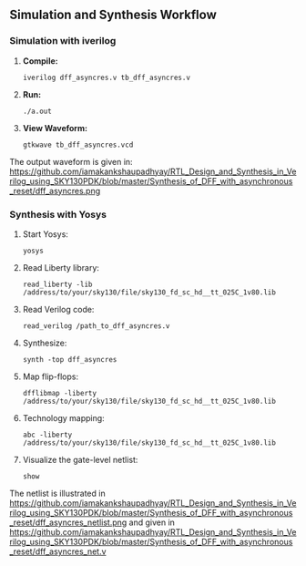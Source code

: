 ## Simulation and Synthesis Workflow

### Simulation with iverilog

1. **Compile:**
   ```shell
   iverilog dff_asyncres.v tb_dff_asyncres.v
   ```
2. **Run:**
   ```shell
   ./a.out
   ```
3. **View Waveform:**
   ```shell
   gtkwave tb_dff_asyncres.vcd
   ```
The output waveform is given in: https://github.com/iamakankshaupadhyay/RTL_Design_and_Synthesis_in_Verilog_using_SKY130PDK/blob/master/Synthesis_of_DFF_with_asynchronous_reset/dff_asyncres.png

### Synthesis with Yosys

1. Start Yosys:
   ```shell
   yosys
   ```
2. Read Liberty library:
   ```shell
   read_liberty -lib /address/to/your/sky130/file/sky130_fd_sc_hd__tt_025C_1v80.lib
   ```
3. Read Verilog code:
   ```shell
   read_verilog /path_to_dff_asyncres.v
   ```
4. Synthesize:
   ```shell
   synth -top dff_asyncres
   ```
5. Map flip-flops:
   ```shell
   dfflibmap -liberty /address/to/your/sky130/file/sky130_fd_sc_hd__tt_025C_1v80.lib
   ```
6. Technology mapping:
   ```shell
   abc -liberty /address/to/your/sky130/file/sky130_fd_sc_hd__tt_025C_1v80.lib
   ```
7. Visualize the gate-level netlist:
   ```shell
   show
   ```
The netlist is illustrated in https://github.com/iamakankshaupadhyay/RTL_Design_and_Synthesis_in_Verilog_using_SKY130PDK/blob/master/Synthesis_of_DFF_with_asynchronous_reset/dff_asyncres_netlist.png and given in https://github.com/iamakankshaupadhyay/RTL_Design_and_Synthesis_in_Verilog_using_SKY130PDK/blob/master/Synthesis_of_DFF_with_asynchronous_reset/dff_asyncres_net.v

